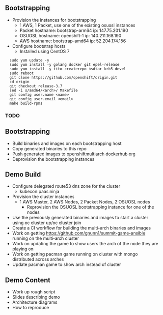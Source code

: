 ## Bootstrapping
- Provision the instances for bootstrapping
  - 1 AWS, 1 Packet, use one of the existing osuosl instances
  - Packet hostname: bootstrap-arm64 ip: 147.75.201.190
  - OSUOSL hostname: openshift-1 ip: 140.211.168.190
  - AWS hostname: bootstrap-amd64 ip: 52.204.174.156
- Configure bootstrap hosts
  - Installed using CentOS 7
```
  sudo yum update -y
  sudo yum install -y golang docker git epel-release
  sudo yum install -y tito createrepo bsdtar krb5-devel
  sudo reboot
  git clone https://github.com/openshift/origin.git
  cd origin
  git checkout release-3.7
  sed -i s/amd64/<arch>/ Makefile
  git config user.name <name>
  git config user.email <email>
  make build-rpms
```


### TODO
## Bootstrapping
- Build binaries and images on each bootstrapping host
- Copy generated binaries to this repo
- Push generated images to openshiftmultiarch dockerhub org
- Deprovision the bootstrapping instances

## Demo Build
- Configure delegated route53 dns zone for the cluster
  - kubecon.paas.ninja
- Provision the cluster instances
  - 1 AWS Master, 2 AWS Nodes, 2 Packet Nodes, 2 OSUOSL nodes
    - Reprovision the OSUOSL bootstrapping instance for one of the nodes
- Use the previously generated binaries and images to start a cluster using oc cluster up/oc cluster join
- Create a CI workflow for building the multi-arch binaries and images
- Work on getting https://github.com/gnunn1/summit-game-ansible running on the multi-arch cluster
- Work on updating the game to show users the arch of the node they are playing on
- Work on getting pacman game running on cluster with mongo distributed across arches
- Update pacman game to show arch instead of cluster

## Demo Content
- Work up rough script
- Slides describing demo
- Architecture diagrams
- How to reproduce
